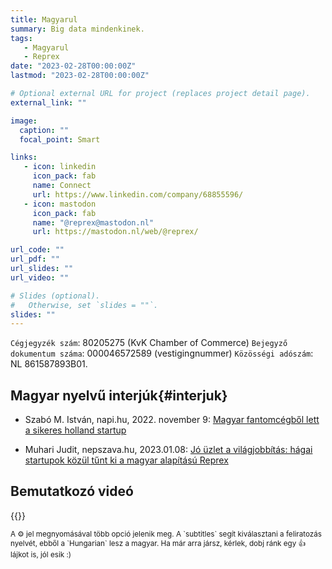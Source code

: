```yaml
---
title: Magyarul
summary: Big data mindenkinek.
tags:
   - Magyarul
   - Reprex
date: "2023-02-28T00:00:00Z"
lastmod: "2023-02-28T00:00:00Z"

# Optional external URL for project (replaces project detail page).
external_link: ""

image:
  caption: ""
  focal_point: Smart

links:
   - icon: linkedin
     icon_pack: fab
     name: Connect
     url: https://www.linkedin.com/company/68855596/
   - icon: mastodon
     icon_pack: fab
     name: "@reprex@mastodon.nl"
     url: https://mastodon.nl/web/@reprex/

url_code: ""
url_pdf: ""
url_slides: ""
url_video: ""

# Slides (optional).
#   Otherwise, set `slides = ""`.
slides: ""
---
```


`Cégjegyzék szám`: 80205275 (KvK Chamber of Commerce)
`Bejegyző dokumentum száma`:  000046572589  (vestigingnummer) 
`Közösségi adószám`: NL 861587893B01. 

## Magyar nyelvű interjúk{#interjuk}

- Szabó M. István, napi.hu, 2022. november 9: [Magyar fantomcégből lett a sikeres holland startup](https://www.napi.hu/magyar-vallalatok/antal-daniel-reprex-holandia-haga-impactcity-startp-horizion-observatory-defl-ai-digital-music.762877.html)

- Muhari Judit, nepszava.hu, 2023.01.08: [Jó üzlet a világjobbítás: hágai startupok közül tűnt ki a magyar alapítású Reprex](https://nepszava.hu/3181096_reprex-startup-fenntarthato-fejlodes)

## Bemutatkozó videó

{{<youtube bgp-n55TKCk>}}

<small>
A ⚙️ jel megnyomásával több opció jelenik meg. A `subtitles` segít kiválasztani a feliratozás nyelvét, ebből a `Hungarian` lesz a magyar. Ha már arra jársz, kérlek, dobj ránk egy 👍 lájkot is, jól esik :)</small>


